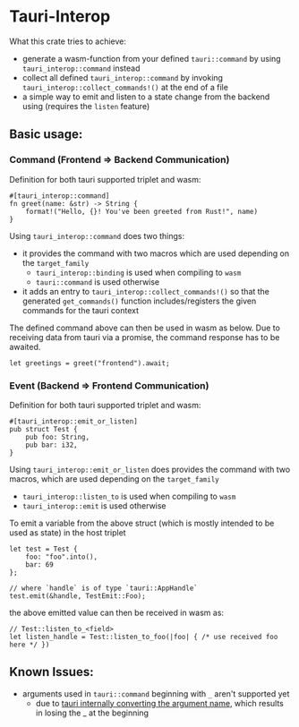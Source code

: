 # Tauri-Interop

What this crate tries to achieve:
- generate a wasm-function from your defined `tauri::command` by using `tauri_interop::command` instead
- collect all defined `tauri_interop::command` by invoking `tauri_interop::collect_commands!()` at the end of a file
- a simple way to emit and listen to a state change from the backend using (requires the `listen` feature)


## Basic usage:

### Command (Frontend => Backend Communication)
Definition for both tauri supported triplet and wasm:
```
#[tauri_interop::command]
fn greet(name: &str) -> String {
    format!("Hello, {}! You've been greeted from Rust!", name)
}
```

Using `tauri_interop::command` does two things:
- it provides the command with two macros which are used depending on the `target_family`
  - `tauri_interop::binding` is used when compiling to `wasm`
  - `tauri::command` is used otherwise
- it adds an entry to `tauri_interop::collect_commands!()` so that the generated 
  `get_commands()` function includes/registers the given commands for the tauri context

The defined command above can then be used in wasm as below. Due to receiving data from 
tauri via a promise, the command response has to be awaited.
```ignore
let greetings = greet("frontend").await;
```

### Event (Backend => Frontend Communication)
Definition for both tauri supported triplet and wasm:
```
#[tauri_interop::emit_or_listen]
pub struct Test {
    pub foo: String,
    pub bar: i32,
}
```

Using `tauri_interop::emit_or_listen` does provides the command with two macros,
which are used depending on the `target_family`
  - `tauri_interop::listen_to` is used when compiling to `wasm`
  - `tauri_interop::emit` is used otherwise

To emit a variable from the above struct (which is mostly intended to be used as state) in the host triplet
```ignore
let test = Test {
    foo: "foo".into(),
    bar: 69
};

// where `handle` is of type `tauri::AppHandle`
test.emit(&handle, TestEmit::Foo);
```

the above emitted value can then be received in wasm as:
```ignore
// Test::listen_to_<field>
let listen_handle = Test::listen_to_foo(|foo| { /* use received foo here */ })
```

## Known Issues:
- arguments used in `tauri::command` beginning with `_` aren't supported yet
  - due to [tauri internally converting the argument name](https://tauri.app/v1/guides/features/command#passing-arguments), 
    which results in losing the _ at the beginning
